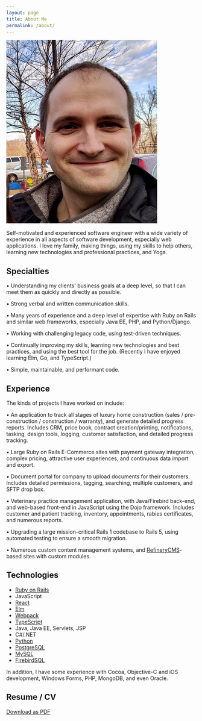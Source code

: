 ```yaml
---
layout: page
title: About Me
permalink: /about/
---
```


<img src="/assets/img/avatar.jpg" alt="William Makley" class="avatar" width="400" height="487">

Self-motivated and experienced software engineer with a wide variety of experience in all aspects of software development, especially web applications. I love my family, making things, using my skills to help others, learning new technologies and professional practices, and Yoga.

## Specialties

• Understanding my clients' business goals at a deep level, so that I can meet them as quickly and directly as possible.

• Strong verbal and written communication skills.

• Many years of experience and a deep level of expertise with Ruby on Rails and similar web frameworks, especially Java EE, PHP, and Python/Django.

• Working with challenging legacy code, using test-driven techniques.

• Continually improving my skills, learning new technologies and best practices, and using the best tool for the job. (Recently I have enjoyed learning Elm, Go, and TypeScript.)

• Simple, maintainable, and performant code.

## Experience

The kinds of projects I have worked on include:

• An application to track all stages of luxury home construction (sales / pre-construction / construction / warranty), and generate detailed progress reports. Includes CRM, price book, contract creation/printing, notifications, tasking, design tools, logging, customer satisfaction, and detailed progress tracking.

• Large Ruby on Rails E-Commerce sites with payment gateway integration, complex pricing, attractive user experiences, and continuous data import and export.

• Document portal for company to upload documents for their customers. Includes detailed permissions, tagging, searching, multiple customers, and SFTP drop box.

• Veterinary practice management application, with Java/Firebird back-end, and web-based front-end in JavaScript using the Dojo framework. Includes customer and patient tracking, inventory, appointments, rabies certificates, and numerous reports.

• Upgrading a large mission-critical Rails 1 codebase to Rails 5, using automated testing to ensure a smooth migration.

• Numerous custom content management systems, and [RefineryCMS][refinerycms]-based sites with custom modules.

## Technologies

* [Ruby on Rails][rails]
* JavaScript
* [React][react]
* [Elm][elmlang]
* [Webpack][webpack]
* [TypeScript][typescript]
* Java, Java EE, Servlets, JSP
* C#/.NET
* [Python][python]
* [PostgreSQL][postgres]
* [MySQL][mysql]
* [FirebirdSQL][firebird]

In addition, I have some experience with Cocoa, Objective-C and iOS development, Windows Forms, PHP, MongoDB, and even Oracle.

## Resume / CV

[Download as PDF][resume]


[rails]: https://rubyonrails.org/
[refinerycms]: https://www.refinerycms.com/
[resume]: /assets/pdf/William-Makley-Resume.pdf
[elmlang]: https://elm-lang.org/
[postgres]: https://www.postgresql.org/
[webpack]: https://webpack.js.org/
[typescript]: https://www.typescriptlang.org/
[mysql]: https://www.mysql.com/
[firebird]: https://firebirdsql.org/
[react]: https://reactjs.org/
[python]: https://www.python.org/
